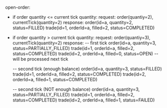 open-order:
- if order quantity <= current tick quantity:
  request: order(quantiy=2), currentTick(quantity=2)
  response:
    order(id=a, quantity=2, status=FILLED)
      trade(id=1, orderId=a, filled=2, status=COMPLETED)

- if order quantity > current tick quantity:
  request: order(quantiy=3), currentTick(quantity=2)
  response:
    -- first tick
    order(id=a, quantity=3, status=PARTIALLY_FILLED)
      trade(id=1, orderId=a, filled=2, status=COMPLETED)
      trade(id=2, orderId=a, filled=0, status=OPEN) -- will be processed next tick

    -- second tick (enough balance)
    order(id=a, quantity=3, status=FILLED)
      trade(id=1, orderId=a, filled=2, status=COMPLETED)
      trade(id=2, orderId=a, filled=1, status=COMPLETED)

    -- second tick (NOT enough balance)
    order(id=a, quantity=3, status=PARTIALLY_FILLED)
      trade(id=1, orderId=a, filled=2, status=COMPLETED)
      trade(id=2, orderId=a, filled=1, status=FAILED)
